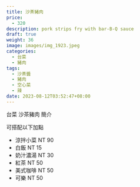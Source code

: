 ```yaml
---
title: 沙茶豬肉
price:
  - 320
description: pork strips fry with bar-B-Q sauce
draft: true
weight: 36
image: images/img_1923.jpeg
categories:
  - 台菜
  - 豬肉
tags:
  - 沙茶醬
  - 豬肉
  - 空心菜
  - 辣
date: 2023-08-12T03:52:47+08:00
---
```


台菜 沙茶豬肉 簡介

可搭配以下加點

- 涼拌小菜  NT 90
- 白飯 NT 15
- 奶汁濃湯 NT 30
- 紅茶  NT 50
- 美式咖啡 NT 50
- 可樂 NT 50
